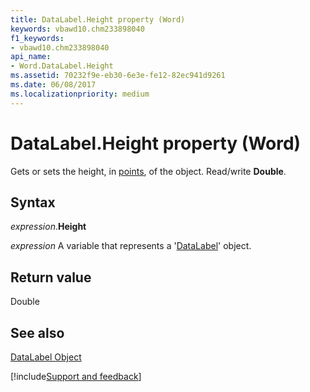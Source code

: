 ```yaml
---
title: DataLabel.Height property (Word)
keywords: vbawd10.chm233898040
f1_keywords:
- vbawd10.chm233898040
api_name:
- Word.DataLabel.Height
ms.assetid: 70232f9e-eb30-6e3e-fe12-82ec941d9261
ms.date: 06/08/2017
ms.localizationpriority: medium
---
```



# DataLabel.Height property (Word)

Gets or sets the height, in [points](../language/glossary/vbe-glossary.md#point), of the object. Read/write **Double**.


## Syntax

_expression_.**Height**

_expression_ A variable that represents a '[DataLabel](Word.DataLabel.md)' object.


## Return value

Double


## See also


[DataLabel Object](Word.DataLabel.md)

[!include[Support and feedback](~/includes/feedback-boilerplate.md)]